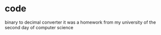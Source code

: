 # code
binary to decimal converter it was a homework from my university of the second day of computer science
